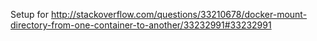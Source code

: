 Setup for http://stackoverflow.com/questions/33210678/docker-mount-directory-from-one-container-to-another/33232991#33232991